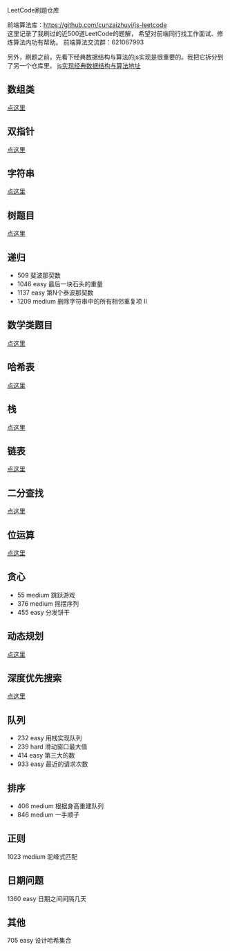 LeetCode刷题仓库

前端算法库：https://github.com/cunzaizhuyi/js-leetcode  
这里记录了我刷过的近500道LeetCode的题解，
希望对前端同行找工作面试、修炼算法内功有帮助。
前端算法交流群：621067993



另外，刷题之前，先看下经典数据结构与算法的js实现是很重要的。我把它拆分到了另一个仓库里。
[js实现经典数据结构与算法地址](https://github.com/cunzaizhuyi/ds-algorithm)


## 数组类

[点这里](数组题目.md)

## 双指针  

[点这里](双指针.md)


## 字符串

[点这里](字符串题目.md)

## 树题目
[点这里](树题目.md)


## 递归
* 509 斐波那契数
* 1046 easy 最后一块石头的重量
* 1137 easy 第N个泰波那契数
* 1209 medium 删除字符串中的所有相邻重复项 II

## 数学类题目

[点这里](数学类题目.md)

## 哈希表

[点这里](哈希表题目.md)

## 栈

[点这里](栈题目.md)

## 链表

[点这里](链表题目.md)

## 二分查找


[点这里](二分查找.md)

## 位运算

[点这里](位运算.md)

## 贪心
* 55 medium 跳跃游戏
* 376 medium 摇摆序列
* 455 easy 分发饼干

## 动态规划

[点这里](动态规划.md)

## 深度优先搜索

[点这里](DFS.md)

## 队列
* 232 easy 用栈实现队列
* 239 hard 滑动窗口最大值
* 414 easy 第三大的数
* 933 easy 最近的请求次数

## 排序
* 406 medium 根据身高重建队列
* 846 medium 一手顺子

## 正则
1023 medium 驼峰式匹配

## 日期问题
1360 easy 日期之间间隔几天

## 其他
705 easy 设计哈希集合

